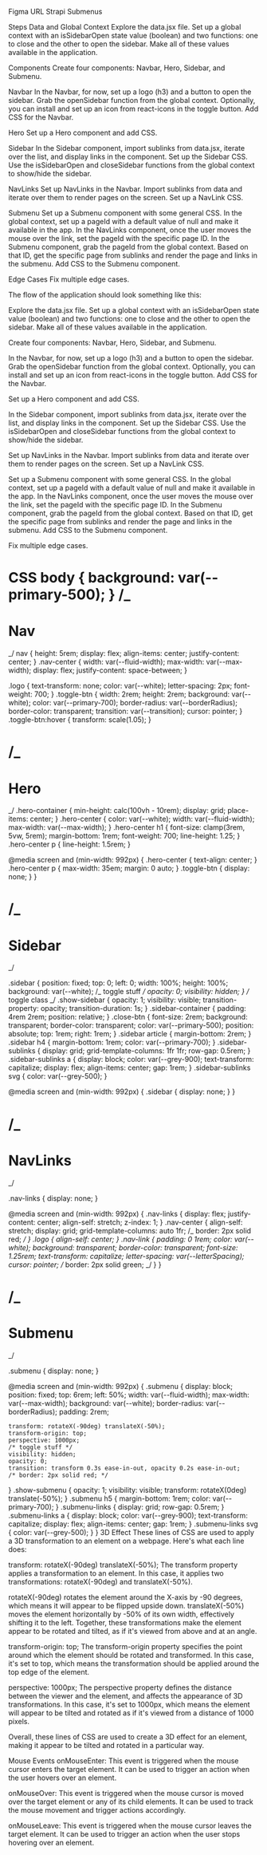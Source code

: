 Figma URL
Strapi Submenus

Steps
Data and Global Context
Explore the data.jsx file. Set up a global context with an isSidebarOpen state value (boolean) and two functions: one to close and the other to open the sidebar. Make all of these values available in the application.

Components
Create four components: Navbar, Hero, Sidebar, and Submenu.

Navbar
In the Navbar, for now, set up a logo (h3) and a button to open the sidebar. Grab the openSidebar function from the global context. Optionally, you can install and set up an icon from react-icons in the toggle button. Add CSS for the Navbar.

Hero
Set up a Hero component and add CSS.

Sidebar
In the Sidebar component, import sublinks from data.jsx, iterate over the list, and display links in the component. Set up the Sidebar CSS. Use the isSidebarOpen and closeSidebar functions from the global context to show/hide the sidebar.

NavLinks
Set up NavLinks in the Navbar. Import sublinks from data and iterate over them to render pages on the screen. Set up a NavLink CSS.

Submenu
Set up a Submenu component with some general CSS. In the global context, set up a pageId with a default value of null and make it available in the app. In the NavLinks component, once the user moves the mouse over the link, set the pageId with the specific page ID. In the Submenu component, grab the pageId from the global context. Based on that ID, get the specific page from sublinks and render the page and links in the submenu. Add CSS to the Submenu component.

Edge Cases
Fix multiple edge cases.

The flow of the application should look something like this:

Explore the data.jsx file. Set up a global context with an isSidebarOpen state value (boolean) and two functions: one to close and the other to open the sidebar. Make all of these values available in the application.

Create four components: Navbar, Hero, Sidebar, and Submenu.

In the Navbar, for now, set up a logo (h3) and a button to open the sidebar. Grab the openSidebar function from the global context. Optionally, you can install and set up an icon from react-icons in the toggle button. Add CSS for the Navbar.

Set up a Hero component and add CSS.

In the Sidebar component, import sublinks from data.jsx, iterate over the list, and display links in the component. Set up the Sidebar CSS. Use the isSidebarOpen and closeSidebar functions from the global context to show/hide the sidebar.

Set up NavLinks in the Navbar. Import sublinks from data and iterate over them to render pages on the screen. Set up a NavLink CSS.

Set up a Submenu component with some general CSS. In the global context, set up a pageId with a default value of null and make it available in the app. In the NavLinks component, once the user moves the mouse over the link, set the pageId with the specific page ID. In the Submenu component, grab the pageId from the global context. Based on that ID, get the specific page from sublinks and render the page and links in the submenu. Add CSS to the Submenu component.

Fix multiple edge cases.

CSS
body {
background: var(--primary-500);
}
/_
=============
Nav
===============
_/
nav {
height: 5rem;
display: flex;
align-items: center;
justify-content: center;
}
.nav-center {
width: var(--fluid-width);
max-width: var(--max-width);
display: flex;
justify-content: space-between;
}

.logo {
text-transform: none;
color: var(--white);
letter-spacing: 2px;
font-weight: 700;
}
.toggle-btn {
width: 2rem;
height: 2rem;
background: var(--white);
color: var(--primary-700);
border-radius: var(--borderRadius);
border-color: transparent;
transition: var(--transition);
cursor: pointer;
}
.toggle-btn:hover {
transform: scale(1.05);
}

/_
=============
Hero
===============
_/
.hero-container {
min-height: calc(100vh - 10rem);
display: grid;
place-items: center;
}
.hero-center {
color: var(--white);
width: var(--fluid-width);
max-width: var(--max-width);
}
.hero-center h1 {
font-size: clamp(3rem, 5vw, 5rem);
margin-bottom: 1rem;
font-weight: 700;
line-height: 1.25;
}
.hero-center p {
line-height: 1.5rem;
}

@media screen and (min-width: 992px) {
.hero-center {
text-align: center;
}
.hero-center p {
max-width: 35em;
margin: 0 auto;
}
.toggle-btn {
display: none;
}
}

/_
=============
Sidebar
===============
_/

.sidebar {
position: fixed;
top: 0;
left: 0;
width: 100%;
height: 100%;
background: var(--white);
/_ toggle stuff _/
opacity: 0;
visibility: hidden;
}
/_ toggle class _/
.show-sidebar {
opacity: 1;
visibility: visible;
transition-property: opacity;
transition-duration: 1s;
}
.sidebar-container {
padding: 4rem 2rem;
position: relative;
}
.close-btn {
font-size: 2rem;
background: transparent;
border-color: transparent;
color: var(--primary-500);
position: absolute;
top: 1rem;
right: 1rem;
}
.sidebar article {
margin-bottom: 2rem;
}
.sidebar h4 {
margin-bottom: 1rem;
color: var(--primary-700);
}
.sidebar-sublinks {
display: grid;
grid-template-columns: 1fr 1fr;
row-gap: 0.5rem;
}
.sidebar-sublinks a {
display: block;
color: var(--grey-900);
text-transform: capitalize;
display: flex;
align-items: center;
gap: 1rem;
}
.sidebar-sublinks svg {
color: var(--grey-500);
}

@media screen and (min-width: 992px) {
.sidebar {
display: none;
}
}

/_
=============
NavLinks
===============
_/

.nav-links {
display: none;
}

@media screen and (min-width: 992px) {
.nav-links {
display: flex;
justify-content: center;
align-self: stretch;
z-index: 1;
}
.nav-center {
align-self: stretch;
display: grid;
grid-template-columns: auto 1fr;
/_ border: 2px solid red; _/
}
.logo {
align-self: center;
}
.nav-link {
padding: 0 1rem;
color: var(--white);
background: transparent;
border-color: transparent;
font-size: 1.25rem;
text-transform: capitalize;
letter-spacing: var(--letterSpacing);
cursor: pointer;
/_ border: 2px solid green; _/
}
}

/_
=============
Submenu
===============
_/

.submenu {
display: none;
}

@media screen and (min-width: 992px) {
.submenu {
display: block;
position: fixed;
top: 6rem;
left: 50%;
width: var(--fluid-width);
max-width: var(--max-width);
background: var(--white);
border-radius: var(--borderRadius);
padding: 2rem;

    transform: rotateX(-90deg) translateX(-50%);
    transform-origin: top;
    perspective: 1000px;
    /* toggle stuff */
    visibility: hidden;
    opacity: 0;
    transition: transform 0.3s ease-in-out, opacity 0.2s ease-in-out;
    /* border: 2px solid red; */

}
.show-submenu {
opacity: 1;
visibility: visible;
transform: rotateX(0deg) translate(-50%);
}
.submenu h5 {
margin-bottom: 1rem;
color: var(--primary-700);
}
.submenu-links {
display: grid;
row-gap: 0.5rem;
}
.submenu-links a {
display: block;
color: var(--grey-900);
text-transform: capitalize;
display: flex;
align-items: center;
gap: 1rem;
}
.submenu-links svg {
color: var(--grey-500);
}
}
3D Effect
These lines of CSS are used to apply a 3D transformation to an element on a webpage. Here's what each line does:

transform: rotateX(-90deg) translateX(-50%); The transform property applies a transformation to an element. In this case, it applies two transformations: rotateX(-90deg) and translateX(-50%).

rotateX(-90deg) rotates the element around the X-axis by -90 degrees, which means it will appear to be flipped upside down. translateX(-50%) moves the element horizontally by -50% of its own width, effectively shifting it to the left. Together, these transformations make the element appear to be rotated and tilted, as if it's viewed from above and at an angle.

transform-origin: top; The transform-origin property specifies the point around which the element should be rotated and transformed. In this case, it's set to top, which means the transformation should be applied around the top edge of the element.

perspective: 1000px; The perspective property defines the distance between the viewer and the element, and affects the appearance of 3D transformations. In this case, it's set to 1000px, which means the element will appear to be tilted and rotated as if it's viewed from a distance of 1000 pixels.

Overall, these lines of CSS are used to create a 3D effect for an element, making it appear to be tilted and rotated in a particular way.

Mouse Events
onMouseEnter: This event is triggered when the mouse cursor enters the target element. It can be used to trigger an action when the user hovers over an element.

onMouseOver: This event is triggered when the mouse cursor is moved over the target element or any of its child elements. It can be used to track the mouse movement and trigger actions accordingly.

onMouseLeave: This event is triggered when the mouse cursor leaves the target element. It can be used to trigger an action when the user stops hovering over an element.

